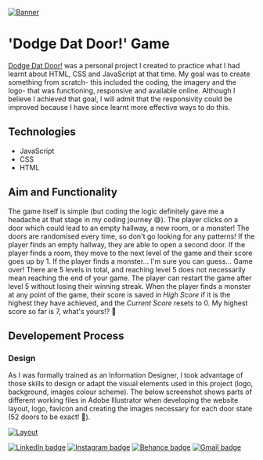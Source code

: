 [![Banner](https://i.postimg.cc/2S5yYy0r/Untitled-1-01.jpg)](https://postimg.cc/4mrsbfCS)

# 'Dodge Dat Door!' Game

[Dodge Dat Door!](https://moniquejb.github.io/dodge-dat-door/) was a personal project I created to practice what I had learnt about HTML, CSS and JavaScript at that time. My goal was to create something from scratch- this included the coding, the imagery and the logo- that was functioning, responsive and available online. Although I believe I achieved that goal, I will admit that the responsivity could be improved because I have since learnt more effective ways to do this.

## Technologies
* JavaScript
* CSS
* HTML

## Aim and Functionality
The game itself is simple (but coding the logic definitely gave me a headache at that stage in my coding journey :sweat_smile:). The player clicks on a door which could lead to an empty hallway, a new room, or a monster! The doors are randomised every time, so don't go looking for any patterns! If the player finds an empty hallway, they are able to open a second door. If the player finds a room, they move to the next level of the game and their score goes up by 1. If the player finds a monster... I'm sure you can guess... Game over! There are 5 levels in total, and reaching level 5 does not necessarily mean reaching the end of your game. The player can restart the game after level 5 without losing their winning streak. When the player finds a monster at any point of the game, their score is saved in _High Score_ if it is the highest they have achieved, and the _Current Score_ resets to 0. My highest score so far is 7, what's yours!? :space_invader:	

## Developement Process
### Design
As I was formally trained as an Information Designer, I took advantage of those skills to design or adapt the visual elements used in this project (logo, background, images colour scheme). The below screenshot shows parts of different working files in Adobe Illustrator when developing the website layout, logo, favicon and creating the images necessary for each door state (52 doors to be exact! :door:).

[![Layout](https://i.postimg.cc/kg1463TQ/image.png)](https://postimg.cc/18FP2ThX)

[![LinkedIn badge](https://img.shields.io/badge/LinkedIn-0077B5?style=for-the-badge&logo=linkedin&logoColor=white)](https://www.linkedin.com/in/monique-blignaut-48173485) [![Instagram badge](https://img.shields.io/badge/Instagram-E4405F?style=for-the-badge&logo=instagram&logoColor=white)](https://www.instagram.com/monique.jaimee/) [![Behance badge](https://img.shields.io/badge/Behance-blue?style=for-the-badge&logo=behance)](https://www.behance.net/MoniqueBlignaut) [![Gmail badge](https://img.shields.io/badge/Gmail-D14836?style=for-the-badge&logo=gmail&logoColor=white)](mailto:moniblig@gmail.com)

